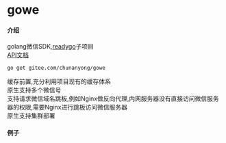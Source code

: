 # gowe

#### 介绍
golang微信SDK,[readygo](https://gitee.com/chunanyong/readygo)子项目  
[API文档](https://pkg.go.dev/gitee.com/chunanyong/gowe?tab=doc)

``` 
go get gitee.com/chunanyong/gowe 
```  
缓存前置,充分利用项目现有的缓存体系  
原生支持多个微信号  
支持请求微信域名跳板,例如Nginx做反向代理,内网服务器没有直接访问微信服务器的权限,需要Nginx进行跳板访问微信服务器  
原生支持集群部署  



#### 例子
